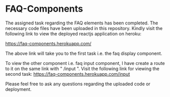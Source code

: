 # FAQ-Components
The assigned task regarding the FAQ elements has been completed. The necessary code files have been uploaded in this repository. Kindly visit the following link to view the deployed reactjs application on heroku:

https://faq-components.herokuapp.com/

The above link will take you to the first task i.e. the faq display component. 

To view the other component i.e. faq input component, I have create a route to it on the same link with " /input ". Visit the following link for viewing the second task: https://faq-components.herokuapp.com/input

Please feel free to ask any questions regarding the uploaded code or deployment.
